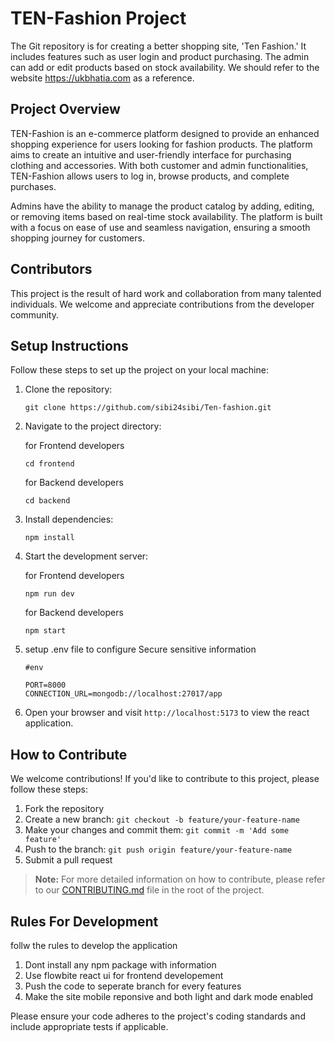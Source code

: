 # TEN-Fashion Project

The Git repository is for creating a better shopping site, 'Ten Fashion.' It includes features such as user login and product purchasing. The admin can add or edit products based on stock availability. We should refer to the website https://ukbhatia.com as a reference.

## Project Overview

TEN-Fashion is an e-commerce platform designed to provide an enhanced shopping experience for users looking for fashion products. The platform aims to create an intuitive and user-friendly interface for purchasing clothing and accessories. With both customer and admin functionalities, TEN-Fashion allows users to log in, browse products, and complete purchases.

Admins have the ability to manage the product catalog by adding, editing, or removing items based on real-time stock availability. The platform is built with a focus on ease of use and seamless navigation, ensuring a smooth shopping journey for customers.

## Contributors

This project is the result of hard work and collaboration from many talented individuals. We welcome and appreciate contributions from the developer community.

## Setup Instructions

Follow these steps to set up the project on your local machine:

1. Clone the repository:

   ```
   git clone https://github.com/sibi24sibi/Ten-fashion.git
   ```

2. Navigate to the project directory:

   for Frontend developers

   ```
   cd frontend
   ```

   for Backend developers

   ```
   cd backend
   ```

3. Install dependencies:

   ```
   npm install
   ```

4. Start the development server:

   for Frontend developers

   ```
   npm run dev
   ```

   for Backend developers

   ```
   npm start
   ```

5. setup .env file to configure Secure sensitive information

   ```
   #env

   PORT=8000
   CONNECTION_URL=mongodb://localhost:27017/app
   ```

6. Open your browser and visit `http://localhost:5173` to view the react application.

## How to Contribute

We welcome contributions! If you'd like to contribute to this project, please follow these steps:

1. Fork the repository
2. Create a new branch: `git checkout -b feature/your-feature-name`
3. Make your changes and commit them: `git commit -m 'Add some feature'`
4. Push to the branch: `git push origin feature/your-feature-name`
5. Submit a pull request

> **Note:** For more detailed information on how to contribute, please refer to our [CONTRIBUTING.md](CONTRIBUTING.md) file in the root of the project.

## Rules For Development

follw the rules to develop the application

1. Dont install any npm package with information
2. Use flowbite react ui for frontend developement
3. Push the code to seperate branch for every features
4. Make the site mobile reponsive and both light and dark mode enabled

Please ensure your code adheres to the project's coding standards and include appropriate tests if applicable.
